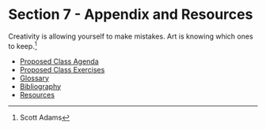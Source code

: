 # Section 7 - Appendix and Resources

Creativity is allowing yourself to make mistakes. Art is knowing which ones to keep.[^1]

- [Proposed Class Agenda](proposed_class_agenda.md)
- [Proposed Class Exercises](proposed_class_exercises.md)
- [Glossary](glossary.md)
- [Bibliography](bibliography.md)
- [Resources](resources.md)

[^1]:Scott Adams
